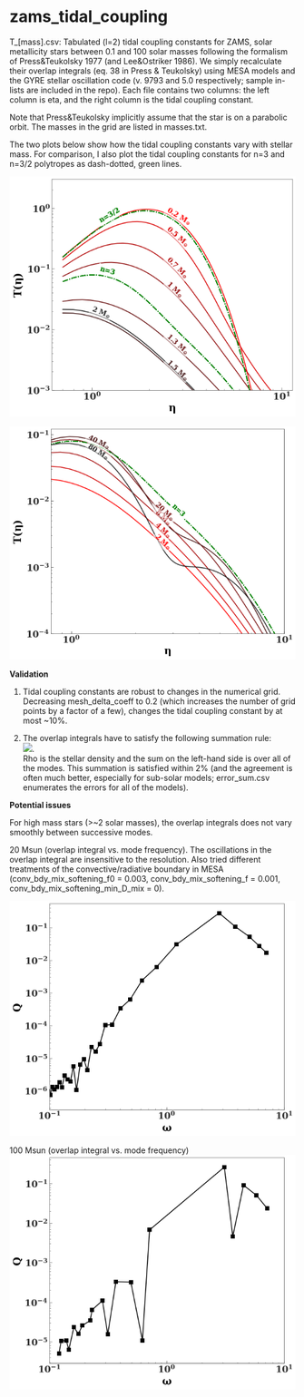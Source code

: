 # zams_tidal_coupling

T_[mass].csv: Tabulated (l=2) tidal coupling constants for ZAMS, solar metallicity stars between 0.1 and 100 solar masses following the formalism of Press&Teukolsky 1977 (and Lee&Ostriker 1986). We simply recalculate their overlap integrals (eq. 38 in Press & Teukolsky) using MESA models and the GYRE stellar oscillation code (v. 9793 and 5.0 respectively; sample in-lists are included in the repo). Each file contains two columns: the left column is eta, and the right column is the tidal coupling constant. 

Note that Press&Teukolsky implicitly assume that the star is on a parabolic orbit. The masses in the grid are listed in masses.txt.

The two plots below show how the tidal coupling constants vary with stellar mass. For comparison, I also plot the tidal coupling constants for n=3 and n=3/2 polytropes as dash-dotted, green lines.

![tc1](tc1.png?raw=true)

![tc2](tc2.png?raw=true)

**Validation**

1) Tidal coupling constants are robust to changes in the numerical grid. Decreasing mesh_delta_coeff to 0.2 (which increases the number of grid points by a factor of a few), changes the tidal coupling constant by at most ~10%.

2) The overlap integrals have to satisfy the following summation rule:<br/>
  <img src="https://latex.codecogs.com/gif.latex?\Sigma\,Q^2=10\int_{0}^1\rho(r)r^4dr" />. <br/>
  Rho is the stellar density and the sum on the left-hand side is over all of the modes.
  This summation is satisfied within 2% (and the agreement is often much better, especially for sub-solar models;    error_sum.csv enumerates the errors for all of the models).<br/>
 

**Potential issues**

For high mass stars (>~2 solar masses), the overlap integrals does not vary smoothly between successive modes.  

20 Msun (overlap integral vs. mode frequency). The oscillations in the overlap integral are insensitive to the resolution. Also tried different treatments of the convective/radiative boundary in MESA (conv_bdy_mix_softening_f0 = 0.003, conv_bdy_mix_softening_f = 0.001, conv_bdy_mix_softening_min_D_mix = 0).

![prob3](prob3.png?raw=true)

100 Msun (overlap integral vs. mode frequency)
![prob4](prob4.png?raw=true)




